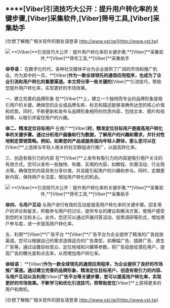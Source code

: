 ## ****[Viber]**引流技巧大公开：提升用户转化率的关键步骤,**[Viber]**采集软件,**[Viber]**筛号工具,**[Viber]**采集助手**

[😍想了解推广相关软件的朋友请登录 http://www.vst.tw](http://www.vst.tw)

 <center><img src="https://vst.tw/MP4/tuiguang/png/7.png" alt="**[Viber]**引流技巧大公开：提升用户转化率的关键步骤,**[Viber]**采集软件,**[Viber]**筛号工具,**[Viber]**采集助手"></center>

**😄导语：**
在数字化时代，各种社交媒体平台为企业提供了广阔的市场和推广机会。作为其中的一员，**[Viber]**作为一款全球领先的通信应用程序，也成为了企业引流和用户转化的重要渠道。本文将分享一些关键的**[Viber]**引流技巧，帮助您提升用户转化率，实现更好的市场效果。

一、建立完善的品牌形象
在**[Viber]**上，建立一个独特而专业的品牌形象是吸引用户的关键。确保您的企业或品牌名称、标志和描述能够准确传达您的核心价值和优势。同时，不断更新和发布与品牌形象相符的优质内容，包括文本、图片和视频等，以吸引并留住用户的兴趣。

**😄二、精准定位目标用户**
在推广**[Viber]**时，精准定位目标用户是提高用户转化率的关键步骤。通过分析用户画像和行为数据，了解用户的兴趣和需求，并针对性地制定营销策略。例如，如果您的产品或服务面向年轻人群体，那么您可以在**[Viber]**上选择与年轻人相关的社交群组进行推广，以提高转化率。

三、创造有吸引力的内容
在**[Viber]**上发布有吸引力的内容是吸引用户关注的有效方式。您可以发布一些独特、有趣、实用的内容，如教程、优惠活动、行业观点等。确保您的内容具有分享价值，并且能引起用户的兴趣和参与。同时，定期更新内容，保持用户关注度，增加用户转化的机会。

 <center><img src="https://vst.tw/MP4/tuiguang/png/1.png" alt="**[Viber]**引流技巧大公开：提升用户转化率的关键步骤,**[Viber]**采集软件,**[Viber]**筛号工具,**[Viber]**采集助手"></center>

**😄四、与用户互动**
与用户进行有效的互动是提高用户转化率的关键步骤。回复用户的评论和留言，积极参与用户的讨论，提供专业的建议和解决方案，使用户感受到您的关注和关心。此外，您还可以通过开展问答活动、投票调研等形式，增加用户参与度，进一步提高用户转化率。

五、利用**[Viber]**广告平台
**[Viber]**广告平台为企业提供了精准的广告投放渠道。您可以根据自己的需求选择适合的广告类型，如横幅广告、插屏广告、原生广告等。通过设置目标受众、定位地域和兴趣等参数，将广告投放给潜在用户，提高广告的曝光度和点击率，从而增加用户转化率。

**😄结语：**
**[Viber]**作为一款全球领先的通信应用程序，为企业提供了良好的市场推广渠道。通过建立完善的品牌形象、精准定位目标用户、创造有吸引力的内容、与用户互动以及利用**[Viber]**广告平台等关键步骤，您可以提高用户转化率，实现更好的市场效果。不断学习和优化引流技巧，将帮助您在**[Viber]**上获得更多的用户和商机。

[😍想了解推广相关软件的朋友请登录 http://www.vst.tw](http://www.vst.tw)



